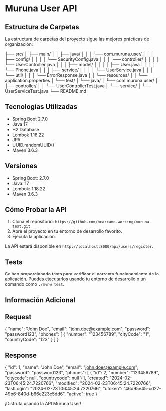 # Muruna User API

## Estructura de Carpetas

La estructura de carpetas del proyecto sigue las mejores prácticas de organización:

├── src/
│ ├── main/
│ │ ├── java/
│ │ │ └── com.muruna.user/
│ │ │ ├── config/
│ │ │ │ └── SecurityConfig.java
│ │ │ ├── controller/
│ │ │ │ └── UserController.java
│ │ │ ├── model/
│ │ │ │ ├── User.java
│ │ │ │ └── Phone.java 
│ │ │ ├── service/
│ │ │ │ └── UserService.java
│ │ │ └── util/
│ │ │ └── ErrorResponse.java
│ │ └── resources/
│ │ └── application.properties
│ └── test/
│ └── java/
│ └── com.muruna.user/
│ ├── controller/
│ │ └── UserControllerTest.java
│ └── service/
│ └── UserServiceTest.java
└── README.md


## Tecnologías Utilizadas

- Spring Boot 2.7.0
- Java 17
- H2 Database
- Lombok 1.18.22
- JPA
- UUID.randomUUID()
- Maven 3.6.3

## Versiones

- Spring Boot: 2.7.0
- Java: 17
- Lombok: 1.18.22
- Maven 3.6.3

## Cómo Probar la API

1. Clona el repositorio: `https://github.com/bcarcamo-working/muruna-test.git`
2. Abre el proyecto en tu entorno de desarrollo favorito.
3. Ejecuta la aplicación.

La API estará disponible en `http://localhost:8080/api/users/register`.

## Tests

Se han proporcionado tests para verificar el correcto funcionamiento de la aplicación. Puedes ejecutarlos usando tu entorno de desarrollo o un comando como `./mvnw test`.

## Información Adicional

## Request
{
    "name": "John Doe",
    "email": "john.doe@example.com",
    "password": "password123",
    "phones": [
      {
        "number": "123456789",
        "cityCode": "1",
        "countryCode": "123"
      }
    ]
  }

## Response
{
    "id": 1,
    "name": "John Doe",
    "email": "john.doe@example.com",
    "password": "password123",
    "phones": [
        {
            "id": 2,
            "number": "123456789",
            "citycode": null,
            "countrycode": null
        }
    ],
    "created": "2024-02-23T06:45:24.7220766",
    "modified": "2024-02-23T06:45:24.7220766",
    "lastLogin": "2024-02-23T06:45:24.7220766",
    "utoken": "46d95e45-cd27-49b6-840d-b66e223c5dd6",
    "active": true
}
  


¡Disfruta usando la API Muruna User!
